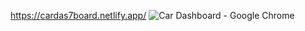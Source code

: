 https://cardas7board.netlify.app/
![Car Dashboard - Google Chrome](https://github.com/Bodyhc/CarDashboard/assets/94320243/88ff58e1-b004-4a83-8d43-710db269ac70)
